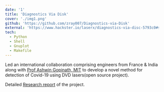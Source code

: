 ```yaml
---
date: '1'
title: 'Diagnostics Via Disk'
cover: './img1.png'
github: 'https://github.com/zray007/Diagnostics-via-Disk'
external: 'https://www.hackster.io/laserx/diagnostics-via-disc-5793c0#story'
tech:
  - Python
  - Shell
  - Gnuplot
  - Makefile
---
```


Led an international collaboration comprising engineers from France & India along with [Prof Ashwin Gopinath, MIT](https://meche.mit.edu/people/faculty/agopi@mit.edu) to develop a novel method for detection of Covid-19 using DVD lasers(open source project).

Detailed [Research report](https://drive.google.com/file/d/1-JwT0VtYHOC0VueVF_aDPdZE2BmFK_1I/view?usp=sharing) of the project.
